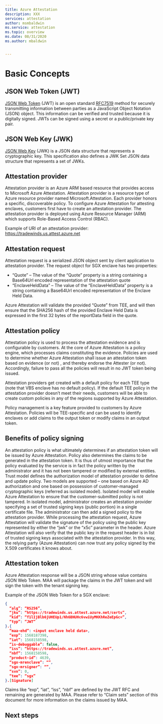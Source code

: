```yaml
---
title: Azure Attestation 
description: XXX
services: attestation
author: msmbaldwin
ms.service: attestation
ms.topic: overview
ms.date: 08/31/2020
ms.author: mbaldwin


---
```

# Basic Concepts

## JSON Web Token (JWT)

[JSON Web Token](https://jwt.io/) (JWT) is an open standard [RFC7519](https://tools.ietf.org/html/rfc7519) method for securely transmitting information between parties as a JavaScript Object Notation (JSON) object. This information can be verified and trusted because it is digitally signed. JWTs can be signed using a secret or a public/private key pair.

## JSON Web Key (JWK)

[JSON Web Key](https://tools.ietf.org/html/rfc7517) (JWK) is a JSON data structure that represents a cryptographic key. This specification also defines a JWK Set JSON data structure that represents a set of JWKs.

## Attestation provider

Attestation provider is an Azure ARM based resource that provides access to Microsoft Azure Attestation. Attestation provider is a resource type of Azure resource provider named Microsoft.Attestation. Each provider honors a specific, discoverable policy.  To configure Azure Attestation for attesting enclaves, customers first have to  create an attestation provider. The attestation provider is deployed using Azure Resource Manager (ARM) which supports Role-Based Access Control (RBAC).

Example of URI of an attestation provider:  https://tradewinds.us.attest.azure.net

## Attestation request

Attestation request is a serialized JSON object sent by client application to attestation provider. 
The request object for SGX enclave has two properties: 
- “Quote” – The value of the “Quote” property is a string containing a Base64Url encoded representation of the attestation quote
- “EnclaveHeldData” – The value of the “EnclaveHeldData” property is a string containing a Base64Url encoded representation of the Enclave Held Data.

Azure Attestation will validate the provided “Quote” from TEE, and will then ensure that the SHA256 hash of the provided Enclave Held Data is expressed in the first 32 bytes of the reportData field in the quote. 

## Attestation policy

Attestation policy is used to process the attestation evidence and is configurable by customers. At the core of Azure Attestation is a policy engine, which processes claims constituting the evidence. Policies are used to determine whether Azure Attestation shall issue an attestation token based on evidence (or not) , and thereby endorse the Attester (or not). Accordingly, failure to pass all the policies will result in no JWT token being issued.

Attestation providers get created with a default policy for each TEE type (note that VBS enclave has no default policy). If the default TEE policy in the attestation provider doesn’t meet their needs, customers will be able to create custom policies in any of the regions supported by Azure Attestation.

Policy management is a key feature provided to customers by Azure Attestation. Policies will be TEE-specific and can be used to identify enclaves or add claims to the output token or modify claims in an output token. 

## Benefits of policy signing

An attestation policy is what ultimately determines if an attestation token will be issued by Azure Attestation. Policy also determines the claims to be generated in the attestation token. It is thus of utmost importance that the policy evaluated by the service is in fact the policy written by the administrator and it has not been tampered or modified by external entities. 
Trust model defines the authorization model of attestation provider to define and update policy.  Two models are supported – one based on Azure AD authorization and one based on possession of customer-managed cryptographic keys (referred as isolated model).  Isolated model will enable Azure Attestation to ensure that the customer-submitted policy is not tampered.
In isolated model, administrator creates an attestation provider specifying a set of trusted signing keys (public portion) in a single certificate file. The administrator can then add a signed policy to the attestation provider. While processing the attestation request, Azure Attestation will validate the signature of the policy using the public key represented by either the “jwk” or the “x5c” parameter in the header.  Azure Attestation will also verify that the public key in the request header is in list of trusted signing keys associated with the attestation provider. In this way, the relying party (Azure Attestation) can now trust any policy signed by the X.509 certificates it knows about. 

## Attestation token

Azure Attestation response will be a JSON string whose value contains  JSON Web Token. MAA will package the claims in the JWT token and will sign the token with the tenant signing key. 

Example of the JSON Web Token for a SGX enclave:

```json
{
  “alg”: “RS256”,
  “jku”: “https://tradewinds.us.attest.azure.net/certs”,
  “kid”: “f1lIjBlb6jUHEUp1/Nh6BNUHc6vwiUyMKKhReZeEpGc=”,
  “typ”: “JWT”
}.{
  “maa-ehd”: <input enclave held data>,
  “exp”: 1568187398,
  “iat”: 1568158598,
  “is-debuggable”: false,
  “iss”: “https://tradewinds.us.attest.azure.net”,
  “nbf”: 1568158598,
  “product-id”: 4639,
  “sgx-mrenclave”: “”,
  “sgx-mrsigner”: “”,
  “svn”: 0,
  “tee”: “sgx”
}.[Signature]
```
Claims like “exp”, “iat”, “iss”, “nbf” are defined by the JWT RFC and remaining are generated by MAA. Please refer to “Claim sets” section of this document for more information on the claims issued by MAA.

## Next steps


